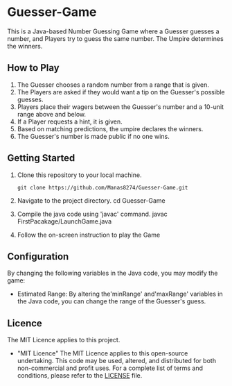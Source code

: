 # Guesser-Game
This is a Java-based Number Guessing Game where a Guesser guesses a number, and Players try to guess the same number. The Umpire determines the winners.

## How to Play

1. The Guesser chooses a random number from a range that is given.
2. The Players are asked if they would want a tip on the Guesser's possible guesses.
3. Players place their wagers between the Guesser's number and a 10-unit range above and below.
4. If a Player requests a hint, it is given.
5. Based on matching predictions, the umpire declares the winners.
6. The Guesser's number is made public if no one wins.

## Getting Started

1. Clone this repository to your local machine.

   ```shell
   git clone https://github.com/Manas8274/Guesser-Game.git
   
2. Navigate to the project directory.
   cd Guesser-Game

3. Compile the java code using 'javac' command.
   javac FirstPacakage/LaunchGame.java

4. Follow the on-screen instruction to play the Game

## Configuration 

By changing the following variables in the Java code, you may modify the game:

- Estimated Range: By altering the'minRange' and'maxRange' variables in the Java code, you can change the range of the Guesser's guess.

## Licence

The MIT Licence applies to this project.

- "MIT Licence" The MIT Licence applies to this open-source undertaking. This code may be used, altered, and distributed for both non-commercial and profit uses. For a complete list of terms and conditions, please refer to the [LICENSE](LICENSE) file.


